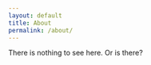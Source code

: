 ```yaml
---
layout: default
title: About
permalink: /about/
---
```


<!--

You did it!! Here's a cookie.

-->

There is nothing to see here. Or is there?

